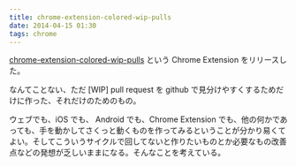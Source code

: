 ```yaml
---
title: chrome-extension-colored-wip-pulls
date: 2014-04-15 01:30
tags: chrome
---
```


[chrome-extension-colored-wip-pulls](https://chrome.google.com/webstore/detail/paint-with-the-wip-pull-r/hbbkmaeblpikjngmojbcljhnocbcahli) という Chrome Extension をリリースした。

なんてことない、ただ [WIP] pull request を github で見分けやすくするためだけに作った、それだけのためのもの。

ウェブでも、iOS でも、 Android でも、Chrome Extension でも、他の何かであっても、手を動かしてさくっと動くものを作ってみるということが分かり易くてよい。そしてこういうサイクルで回してないと作りたいものとか必要なもの改善点などの発想が乏しいままになる。そんなことを考えている。

